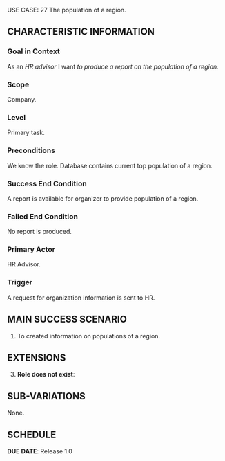 USE CASE: 27 The population of a region.

## CHARACTERISTIC INFORMATION

### Goal in Context

As an *HR advisor* I want *to produce a report on the population of a region.*

### Scope

Company.

### Level

Primary task.

### Preconditions

We know the role. Database contains current top population of a region.
### Success End Condition

A report is available for organizer to provide population of a region.

### Failed End Condition

No report is produced.

### Primary Actor

HR Advisor.

### Trigger

A request for organization information is sent to HR.

## MAIN SUCCESS SCENARIO

1. To created information on populations of a region.

## EXTENSIONS

3. **Role does not exist**:

## SUB-VARIATIONS

None.

## SCHEDULE

**DUE DATE**: Release 1.0
